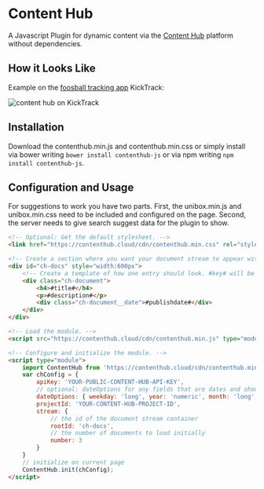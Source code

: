Content Hub
======

A Javascript Plugin for dynamic content via the [Content Hub](https://contenthub.cloud) platform without dependencies.

## How it Looks Like

Example on the [foosball tracking app](https://kicktrack.app) KickTrack:

![](https://github.com/ddsky/contenthub/blob/master/img/content-hub-example-1.jpg?raw=true "content hub on KickTrack")

## Installation

Download the contenthub.min.js and contenthub.min.css or simply install via bower writing `bower install contenthub-js` or via npm writing `npm install contenthub-js`.

## Configuration and Usage

For suggestions to work you have two parts. First, the unibox.min.js and unibox.min.css need to be included and configured on the page. Second, the server needs to give search suggest data for the plugin to show.

```html
<!-- Optional: Get the default stylesheet. -->
<link href="https://contenthub.cloud/cdn/contenthub.min.css" rel="stylesheet">

<!-- Create a section where you want your document stream to appear with id='ch-docs'. -->
<div id="ch-docs" style="width:600px">
    <!-- Create a template of how one entry should look. #key# will be replaced by the value of the field in the document with the key. -->
    <div class="ch-document">
        <h4>#title#</h4>
        <p>#description#</p>
        <div class="ch-document__date">#publishdate#</div>
    </div>
</div>

<!-- Load the module. -->
<script src="https://contenthub.cloud/cdn/contenthub.min.js" type="module"></script> 

<!-- Configure and initialize the module. -->
<script type="module">
    import ContentHub from 'https://contenthub.cloud/cdn/contenthub.min.js';
    var chConfig = {
        apiKey: 'YOUR-PUBLIC-CONTENT-HUB-API-KEY',
        // optional: dateOptions for any fields that are dates and should be formatted
        dateOptions: { weekday: 'long', year: 'numeric', month: 'long', day: 'numeric' },
        projectId: 'YOUR-CONTENT-HUB-PROJECT-ID',
        stream: {
            // the id of the document stream container
            rootId: 'ch-docs',
            // the number of documents to load initially
            number: 3
        }            
    }
    // initialize on current page
    ContentHub.init(chConfig);
</script> 
```